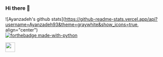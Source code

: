 ### Hi there 👋

![Ayanzadeh's github stats](https://github-readme-stats.vercel.app/api?username=Ayanzadeh93&theme=graywhite&show_icons=true, align="center")
<br />
[![forthebadge made-with-python](http://ForTheBadge.com/images/badges/made-with-python.svg)](https://www.python.org/)


<img src="https://raw.githubusercontent.com/<OWNER>/<OWNER>/master/<GIF_NAME>.gif" width="30px">

<!--
**Ayanzadeh93/Ayanzadeh93** is a ✨ _special_ ✨ repository because its `README.md` (this file) appears on your GitHub profile.

Here are some ideas to get you started:

- 🔭 I’m currently working on ...
- 🌱 I’m currently learning ...
- 👯 I’m looking to collaborate on ...
- 🤔 I’m looking for help with ...
- 💬 Ask me about ...
- 📫 How to reach me: ...
- 😄 Pronouns: ...
- ⚡ Fun fact: ...
-->
